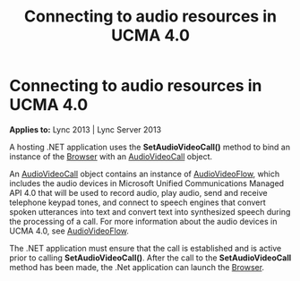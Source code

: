 ﻿---
title: Connecting to audio resources in UCMA 4.0
TOCTitle: Connecting to audio resources in UCMA 4.0
ms:assetid: 8da6dc06-69b0-4e7c-b42e-1011cad4223f
ms:mtpsurl: https://msdn.microsoft.com/library/Dn466126(v=office.15)
ms:contentKeyID: 57103419
ms.date: 07/25/2014
mtps_version: v=office.15
---

# Connecting to audio resources in UCMA 4.0


**Applies to:** Lync 2013 | Lync Server 2013

A hosting .NET application uses the **SetAudioVideoCall()** method to bind an instance of the [Browser](https://msdn.microsoft.com/library/gg452712\(v=office.15\)) with an [AudioVideoCall](https://msdn.microsoft.com/library/hh383901\(v=office.15\)) object.

An [AudioVideoCall](https://msdn.microsoft.com/library/hh383901\(v=office.15\)) object contains an instance of [AudioVideoFlow](https://msdn.microsoft.com/library/hh383533\(v=office.15\)), which includes the audio devices in Microsoft Unified Communications Managed API 4.0 that will be used to record audio, play audio, send and receive telephone keypad tones, and connect to speech engines that convert spoken utterances into text and convert text into synthesized speech during the processing of a call. For more information about the audio devices in UCMA 4.0, see [AudioVideoFlow](https://msdn.microsoft.com/library/hh383533\(v=office.15\)).

The .NET application must ensure that the call is established and is active prior to calling **SetAudioVideoCall()**. After the call to the **SetAudioVideoCall** method has been made, the .Net application can launch the [Browser](https://msdn.microsoft.com/library/gg452712\(v=office.15\)).

